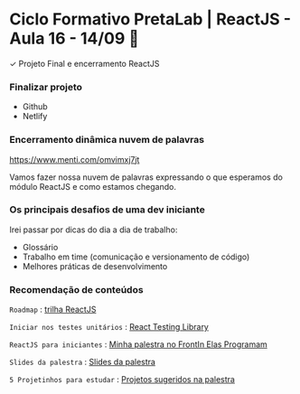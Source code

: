 
# Ciclo Formativo PretaLab | ReactJS  - Aula 16 - 14/09 🚀 

✓ Projeto Final e encerramento ReactJS

### Finalizar projeto
 - Github
 - Netlify

### Encerramento dinâmica nuvem de palavras

https://www.menti.com/omvimxj7jt

Vamos fazer nossa nuvem de palavras expressando o que esperamos do módulo ReactJS e como estamos chegando.

### Os principais desafios de uma dev iniciante 

Irei passar por dicas do dia a dia de trabalho:
- Glossário
- Trabalho em time (comunicação e versionamento de código)
- Melhores práticas de desenvolvimento

### Recomendação de conteúdos

`Roadmap` : [trilha ReactJS](https://miro.com/app/board/uXjVOfD6Q_0=/?invite_link_id=954992108760) 

`Iniciar nos testes unitários` : [React Testing Library](https://www.youtube.com/watch?v=pLfdbpkl3iM&t=181s) 

`ReactJS para iniciantes` : [Minha palestra no FrontIn Elas Programam](https://www.youtube.com/watch?v=FwsZ9vp88IA&t=16407s)

`Slides da palestra` : [Slides da palestra](https://www.canva.com/design/DAE_LO2y4t4/uee6uXADTLysqP3NRQXHuw/view?utm_content=DAE_LO2y4t4&utm_campaign=designshare&utm_medium=link2&utm_source=sharebutton)

`5 Projetinhos para estudar` : [Projetos sugeridos na palestra](https://github.com/simaraconceicao/react-frontin-elas-programam)
